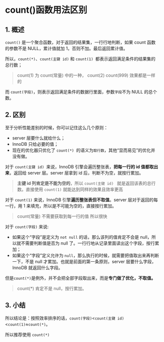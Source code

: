 # count()函数用法区别

## 1. 概述

`count()` 是一个聚合函数，对于返回的结果集，一行行地判断，如果 count 函数的参数不是 NULL，累计值就加 1，否则不加。最后返回累计值。

所以，`count(*)`、`count(主键 id)` 和 `count(1) `都表示返回满足条件的结果集的总行数；

> count(1) 为 count(常量) 中的一种， count(2) count(999) 效果都是一样的

而 `count(字段)`，则表示返回满足条件的数据行里面，参数`字段`不为 NULL 的总个数。

## 2. 区别

至于分析性能差别的时候，你可以记住这么几个原则：

* server 层要什么就给什么；
* InnoDB 只给必要的值；
* 现在的优化器只优化了 `count(*) `的语义为`取行数`，其他“显而易见”的优化并没有做。



对于 `count(主键 id) `来说，InnoDB 引擎会遍历整张表，**把每一行的 id 值都取出来**，返回给 server 层。server 层拿到 id 后，判断不为空，就按行累加。

> **主键 id 列肯定是不能为空的**，所以 `count(主键 id) ` 就是返回该表的总行数。直接使用  `count(1)` 就能达到同样的效果且效率更高

对于 `count(1)` 来说，InnoDB 引擎**遍历整张表但不取值**。server 层对于返回的每一行，用 1 来填充，所以是不可能为空的，直接按行累加。

> count(常量) 不需要获取到每一行的值 所以很快

对于 `count(字段)` 来说:

* 如果这个“字段”是定义为 `not null` 的话，那么该列的值肯定不会是 null，所以就不需要判断值是否为 null 了。一行行地从记录里面读出这个字段，按行累加；
* 如果这个“字段”定义允许为 `null`，那么执行的时候，就需要把值取出来再判断一下，不是 null 才累加。也就是前面的第一条原则，server 层要什么字段，InnoDB 就返回什么字段。

但是` count(*) `是例外，并不会把全部字段取出来，而是**专门做了优化，不取值。**

> count(*) 肯定不是 null，按行累加。



## 3. 小结

所以结论是：按照效率排序的话，`count(字段)`<`count(主键 id)`<`count(1)`≈`count(*)`。

所以推荐使用 `count(*)`

